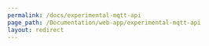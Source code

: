 ```yaml
---
permalink: /docs/experimental-mqtt-api
page_path: /Documentation/web-app/experimental-mqtt-api
layout: redirect
---
```

